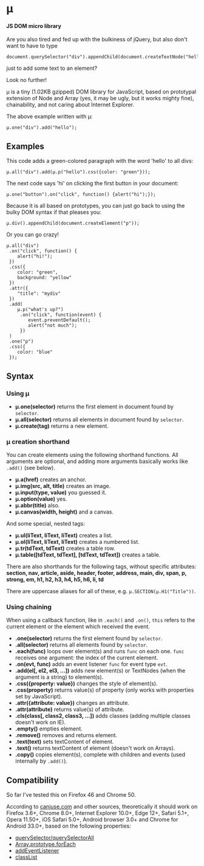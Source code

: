 # µ

#### JS DOM micro library

Are you also tired and fed up with the bulkiness of jQuery, but also don't want to have to type

    document.querySelector("div").appendChild(document.createTextNode("hello"));

just to add some text to an element?

Look no further!

µ is a tiny (1.02KB gzipped) DOM library for JavaScript, based on prototypal extension of Node and Array (yes, it may be ugly, but it works mighty fine), chainability, and not caring about Internet Explorer.

The above example written with µ:

    µ.one("div").add("hello");

## Examples

This code adds a green-colored paragraph with the word 'hello' to all divs:

    µ.all("div").add(µ.p("hello").css({color: "green"}));

The next code says 'hi' on clicking the first button in your document:

    µ.one("button").on("click", function() {alert("hi");});

Because it is all based on prototypes, you can just go back to using the bulky DOM syntax if that pleases you:

    µ.div().appendChild(document.createElement("p"));

Or you can go crazy!

    µ.all("div")
     .on("click", function() {
        alert("hi!");
     })
     .css({
        color: "green",
        background: "yellow"
     })
     .attr({
        "title": "mydiv"
     })
     .add(
        µ.p("what's up?")
         .on("click", function(event) {
            event.preventDefault();
            alert("not much");
         })
     )
     .one("p")
     .css({
        color: "blue"
     });

## Syntax

### Using µ

- **µ.one(selector)** returns the first element in document found by `selector`.
- **µ.all(selector)** returns all elements in document found by `selector`.
- **µ.create(tag)** returns a new element.

### µ creation shorthand

You can create elements using the following shorthand functions. All arguments are optional, and adding more arguments basically works like `.add()` (see below).

- **µ.a(href)** creates an anchor.
- **µ.img(src, alt, title)** creates an image.
- **µ.input(type, value)** you guessed it.
- **µ.option(value)** yes.
- **µ.abbr(title)** also.
- **µ.canvas(width, height)** and a canvas.

And some special, nested tags:

- **µ.ul(liText, liText, liText)** creates a list.
- **µ.ol(liText, liText, liText)** creates a numbered list.
- **µ.tr(tdText, tdText)** creates a table row.
- **µ.table([tdText, tdText], [tdText, tdText])** creates a table.

There are also shorthands for the following tags, without specific attributes: **section, nav, article, aside, header, footer, address, main, div, span, p, strong, em, h1, h2, h3, h4, h5, h6, li, td**

There are uppercase aliases for all of these, e.g. `µ.SECTION(µ.H1("Title"))`.

### Using chaining

When using a callback function, like in `.each()` and `.on()`, `this` refers to the current element or the element which received the event.

- **.one(selector)** returns the first element found by `selector`.
- **.all(selector)** returns all elements found by `selector`.
- **.each(func)** loops over element(s) and runs `func` on each one. `func` receives one argument: the index of the current element.
- **.on(evt, func)** adds an event listener `func` for event type `evt`.
- **.add(el[, el2, el3, ...])** adds new element(s) or TextNodes (when the argument is a string) to element(s).
- **.css({property: value})** changes the style of element(s).
- **.css(property)** returns value(s) of property (only works with properties set by JavaScript).
- **.attr({attribute: value})** changes an attribute.
- **.attr(attribute)** returns value(s) of attribute.
- **.cls(class[, class2, class3, ...])** adds classes (adding multiple classes doesn't work on IE).
- **.empty()** empties element.
- **.remove()** removes and returns element.
- **.text(text)** sets textContent of element.
- **.text()** returns textContent of element (doesn't work on Arrays).
- **.copy()** copies element(s), complete with children and events (used internally by `.add()`).

## Compatibility

So far I've tested this on Firefox 46 and Chrome 50.

According to [caniuse.com](http://caniuse.com) and other sources, theoretically it should work on Firefox 3.6+, Chrome 8.0+, Internet Explorer 10.0+, Edge 12+, Safari 5.1+, Opera 11.50+, iOS Safari 5.0+, Android browser 3.0+ and Chrome for Android 33.0+, based on the following properties:

- [querySelector/querySelectorAll](http://caniuse.com/queryselector)
- [Array.prototype.forEach](http://kangax.github.io/es5-compat-table/#Array.prototype.forEach)
- [addEventListener](https://developer.mozilla.org/en-US/docs/Web/API/EventTarget.addEventListener)
- [classList](https://developer.mozilla.org/en/docs/Web/API/Element/classList)
